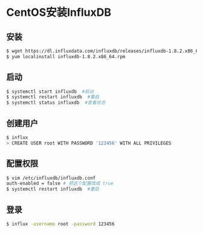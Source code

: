 # CentOS安装InfluxDB

## 安装

```bash
$ wget https://dl.influxdata.com/influxdb/releases/influxdb-1.8.2.x86_64.rpm
$ yum localinstall influxdb-1.8.2.x86_64.rpm
```

## 启动

```bash
$ systemctl start influxdb  #启动
$ systemctl restart influxdb  #重启
$ systemctl status influxdb  #查看状态
```

## 创建用户

```bash
$ influx
> CREATE USER root WITH PASSWORD '123456' WITH ALL PRIVILEGES
```

## 配置权限

```bash
$ vim /etc/influxdb/influxdb.conf 
auth-enabled = false # 把这个配置改成 true
$ systemctl restart influxdb  #重启
```

## 登录

```bash
$ influx -username root -password 123456
```

